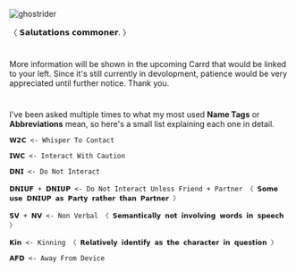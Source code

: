 ![ghostrider](https://github.com/EXCRYPTED/EXCRYPTED/assets/154642987/0ccb19a3-e06c-4a7a-8df6-b77068ec6d27)

〈 𝗦𝗮𝗹𝘂𝘁𝗮𝘁𝗶𝗼𝗻𝘀 𝗰𝗼𝗺𝗺𝗼𝗻𝗲𝗿. 〉

#
More information will be shown in the upcoming Carrd that would be linked to your left. Since it's still currently in devolopment, patience would be very appreciated until further notice. Thank you.

# 
I've been asked multiple times to what my most used **Name Tags** or **Abbreviations** mean, so here's a small list explaining each one in detail.

```
𝗪𝟮𝗖 <- Whisper To Contact

𝗜𝗪𝗖 <- Interact With Caution

𝗗𝗡𝗜 <- Do Not Interact
 
𝗗𝗡𝗜𝗨𝗙 + 𝗗𝗡𝗜𝗨𝗣 <- Do Not Interact Unless Friend + Partner 〈 𝗦𝗼𝗺𝗲 𝘂𝘀𝗲 𝗗𝗡𝗜𝗨𝗣 𝗮𝘀 𝗣𝗮𝗿𝘁𝘆 𝗿𝗮𝘁𝗵𝗲𝗿 𝘁𝗵𝗮𝗻 𝗣𝗮𝗿𝘁𝗻𝗲𝗿 〉

𝗦𝗩 + 𝗡𝗩 <- Non Verbal 〈 𝗦𝗲𝗺𝗮𝗻𝘁𝗶𝗰𝗮𝗹𝗹𝘆 𝗻𝗼𝘁 𝗶𝗻𝘃𝗼𝗹𝘃𝗶𝗻𝗴 𝘄𝗼𝗿𝗱𝘀 𝗶𝗻 𝘀𝗽𝗲𝗲𝗰𝗵 〉

𝗞𝗶𝗻 <- Kinning 〈 𝗥𝗲𝗹𝗮𝘁𝗶𝘃𝗲𝗹𝘆 𝗶𝗱𝗲𝗻𝘁𝗶𝗳𝘆 𝗮𝘀 𝘁𝗵𝗲 𝗰𝗵𝗮𝗿𝗮𝗰𝘁𝗲𝗿 𝗶𝗻 𝗾𝘂𝗲𝘀𝘁𝗶𝗼𝗻 〉

𝗔𝗙𝗗 <- Away From Device
```
